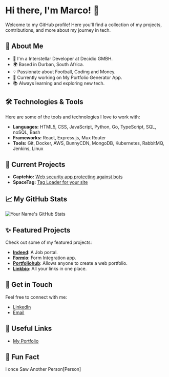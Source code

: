 # Hi there, I'm Marco! 👋

Welcome to my GitHub profile! Here you'll find a collection of my projects, contributions, and more about my journey in tech.

## 🚀 About Me

- 💼 I'm a Interstellar Developer at Decidio GMBH.
- 🌍 Based in Durban, South Africa.
- 💡 Passionate about Football, Coding and Money.
- 🎯 Currently working on My Portfolio Generator App.
- 📚 Always learning and exploring new tech.

## 🛠️ Technologies & Tools

Here are some of the tools and technologies I love to work with:

- **Languages:** HTML5, CSS, JavaScript, Python, Go, TypeScript, SQL, noSQL, Bash
- **Frameworks:** React, Express.js, Mux Router
- **Tools:** Git, Docker, AWS, BunnyCDN, MongoDB, Kubernetes, RabbitMQ, Jenkins, Linux

## 🔭 Current Projects

- **Captchio:** [Web security app protecting against bots](link-to-project)
- **SpaceTag:** [Tag Loader for your site](link-to-project)

## 📈 My GitHub Stats

![Your Name's GitHub Stats](https://github-readme-stats.vercel.app/api?username=codebymarco&show_icons=true&hide_title=true&count_private=true&include_all_commits=true&theme=radical)

## ✨ Featured Projects

Check out some of my featured projects:

- [**Indeed**](https://indeed-console.vercel.app): A Job portal.
- [**Formio**](https://formio-console.vercel.app): Form Integration app.
- [**Portfoliohub**](https://iportfolio-console.vercel.app): Allows anyone to create a web portfolio.
- [**Linkbio**](https://linkbio-console.vercel.app/): All your links in one place.

## 💬 Get in Touch

Feel free to connect with me:

- [LinkedIn](https://www.linkedin.com/in/miguelmarco-ramcharan-34b04a277)
- [Email](miguelmarcoramcharan@gmail.com)

## 🔗 Useful Links

- [My Portfolio](https://www.codebymarco.com/)

## 🎉 Fun Fact
I once Saw Another Person[Person]
